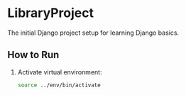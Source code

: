 # LibraryProject

The initial Django project setup for learning Django basics.

## How to Run
1. Activate virtual environment:
   ```bash
   source ../env/bin/activate

